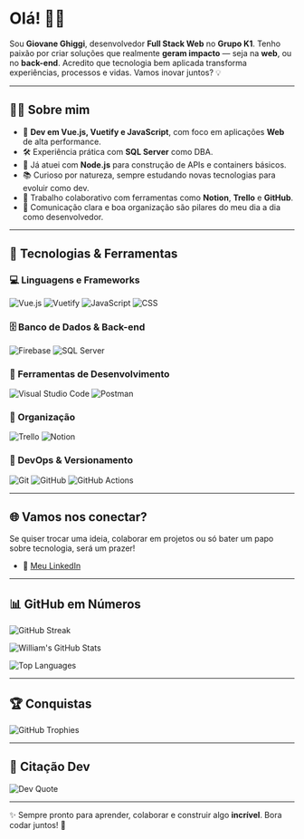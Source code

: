 # Olá! 👋🚀

Sou **Giovane Ghiggi**, desenvolvedor **Full Stack Web** no **Grupo K1**. Tenho paixão por criar soluções que realmente **geram impacto** — seja na **web**, ou no **back-end**. Acredito que tecnologia bem aplicada transforma experiências, processos e vidas. Vamos inovar juntos? 💡

---

## 👨‍💻 Sobre mim

- 📱 **Dev em Vue.js, Vuetify e JavaScript**, com foco em aplicações **Web** de alta performance.
- 🛠️ Experiência prática com **SQL Server** como DBA.
- 🧩 Já atuei com **Node.js** para construção de APIs e containers básicos.
- 📚 Curioso por natureza, sempre estudando novas tecnologias para evoluir como dev.
- 🤝 Trabalho colaborativo com ferramentas como **Notion**, **Trello** e **GitHub**.
- 💬 Comunicação clara e boa organização são pilares do meu dia a dia como desenvolvedor.

---

## 🧰 Tecnologias & Ferramentas

### 💻 Linguagens e Frameworks
![Vue.js](https://img.shields.io/badge/Vue.js-4FC08D?style=for-the-badge&logo=vue.js&logoColor=white)
![Vuetify](https://img.shields.io/badge/Vuetify-1867C0?style=for-the-badge&logo=vuetify&logoColor=white)
![JavaScript](https://img.shields.io/badge/JavaScript-F7DF1E?style=for-the-badge&logo=javascript&logoColor=black)
![CSS](https://img.shields.io/badge/CSS-663399?style=for-the-badge&logo=CSS&logoColor=white)

### 🗄️ Banco de Dados & Back-end
![Firebase](https://img.shields.io/badge/Firebase-FFCA28?style=for-the-badge&logo=firebase&logoColor=black)
![SQL Server](https://img.shields.io/badge/SQL%20Server-CC2927?style=for-the-badge&logo=microsoftsqlserver&logoColor=white)

### 🧪 Ferramentas de Desenvolvimento
![Visual Studio Code](https://img.shields.io/badge/VS%20Code-007ACC?style=for-the-badge&logo=visual%20studio%20code&logoColor=white)
![Postman](https://img.shields.io/badge/Postman-FF6C37?style=for-the-badge&logo=postman&logoColor=white)

### 🎨 Organização
![Trello](https://img.shields.io/badge/Trello-0052CC?style=for-the-badge&logo=trello&logoColor=white)
![Notion](https://img.shields.io/badge/Notion-000000?style=for-the-badge&logo=notion&logoColor=white)

### 🔧 DevOps & Versionamento
![Git](https://img.shields.io/badge/Git-F05032?style=for-the-badge&logo=git&logoColor=white)
![GitHub](https://img.shields.io/badge/GitHub-181717?style=for-the-badge&logo=github&logoColor=white)
![GitHub Actions](https://img.shields.io/badge/GitHub%20Actions-2088FF?style=for-the-badge&logo=github%20actions&logoColor=white)

---

## 🌐 Vamos nos conectar?

Se quiser trocar uma ideia, colaborar em projetos ou só bater um papo sobre tecnologia, será um prazer!

- 🔗 [Meu LinkedIn](https://www.linkedin.com/in/giovane-ghiggi-730488126/)

---

## 📊 GitHub em Números

![GitHub Streak](https://github-readme-streak-stats.herokuapp.com?user=Ghiggi-Giovane&theme=radical)

![William's GitHub Stats](https://github-readme-stats.vercel.app/api?username=Ghiggi-Giovane&show_icons=true&theme=dracula&include_all_commits=true&count_private=true)

![Top Languages](https://github-readme-stats.vercel.app/api/top-langs/?username=Ghiggi-Giovane&layout=compact&langs_count=7&theme=dracula)

---

## 🏆 Conquistas
![GitHub Trophies](https://github-profile-trophy.vercel.app/?username=William-Schwarz&theme=onedark)

---

## 💬 Citação Dev
![Dev Quote](https://quotes-github-readme.vercel.app/api?type=horizontal)

---

✨ Sempre pronto para aprender, colaborar e construir algo **incrível**. Bora codar juntos! 🚀
